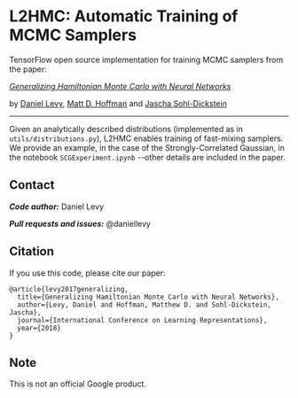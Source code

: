 # L2HMC: Automatic Training of MCMC Samplers

TensorFlow open source implementation for training MCMC samplers from the paper:

[*Generalizing Hamiltonian Monte Carlo with Neural Networks*](https://arxiv.org/abs/1711.09268)

by [Daniel Levy](http://ai.stanford.edu/~danilevy), [Matt D. Hoffman](http://matthewdhoffman.com/) and [Jascha Sohl-Dickstein](sohldickstein.com)

---

Given an analytically described distributions (implemented as in `utils/distributions.py`), L2HMC enables training of fast-mixing samplers. We provide an example, in the case of the Strongly-Correlated Gaussian, in the notebook `SCGExperiment.ipynb` --other details are included in the paper.


## Contact

***Code author:*** Daniel Levy

***Pull requests and issues:*** @daniellevy

## Citation

If you use this code, please cite our paper:
```
@article{levy2017generalizing,
  title={Generalizing Hamiltonian Monte Carlo with Neural Networks},
  author={Levy, Daniel and Hoffman, Matthew D. and Sohl-Dickstein, Jascha},
  journal={International Conference on Learning Representations},
  year={2018}
}
```

## Note

This is not an official Google product.
